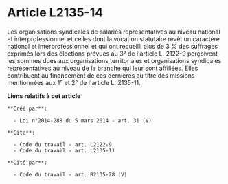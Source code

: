 # Article L2135-14

Les organisations syndicales de salariés représentatives au niveau national et interprofessionnel et celles dont la vocation
statutaire revêt un caractère national et interprofessionnel et qui ont recueilli plus de 3 % des suffrages exprimés lors des
élections prévues au 3° de l'article L. 2122-9 perçoivent les sommes dues aux organisations territoriales et organisations
syndicales représentatives au niveau de la branche qui leur sont affiliées. Elles contribuent au financement de ces dernières
au titre des missions mentionnées aux 1° et 2° de l'article L. 2135-11.

**Liens relatifs à cet article**

	**Créé par**:

	  - Loi n°2014-288 du 5 mars 2014 - art. 31 (V)

	**Cite**:

	  - Code du travail - art. L2122-9
	  - Code du travail - art. L2135-11

	**Cité par**:

	  - Code du travail - art. R2135-28 (V)
